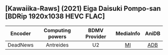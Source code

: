 ## [Kawaiika-Raws] (2021) Eiga Daisuki Pompo-san [BDRip 1920x1038 HEVC FLAC]

| Encoder  | Computing powers | BDMV Provider | MediaInfo | AniDB |
| :------: | :--------------: | :-----------: | :-------: | :---: |
| DeadNews |    Antreides     |      U2       |   [MI]    | [ADB] |

[adb]: https://anidb.net/anime/13405
[mi]: https://bin.disroot.org/?571403f315b56966#JAkx3wVJv3Mqbbu1A7oLJVnhsTJCjVPv1eZeQ3svynyW
